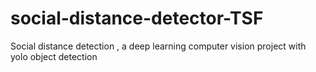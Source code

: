 # social-distance-detector-TSF
Social distance detection , a deep learning computer vision project with yolo object detection
